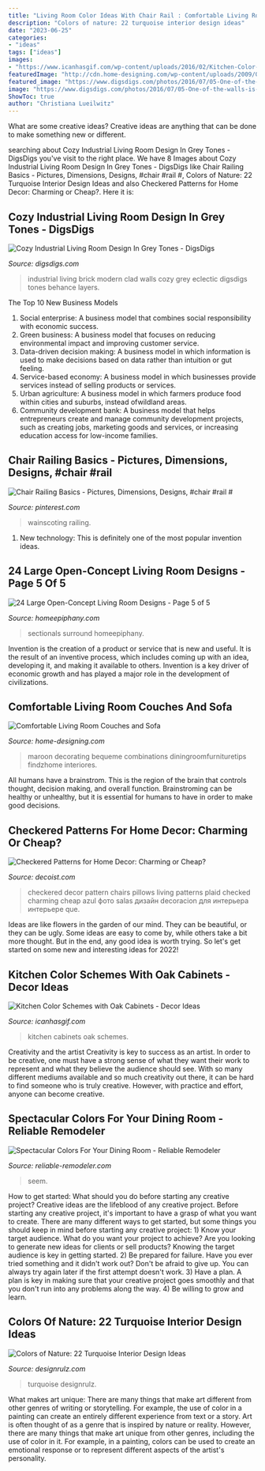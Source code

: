 ```yaml
---
title: "Living Room Color Ideas With Chair Rail : Comfortable Living Room Couches And Sofa"
description: "Colors of nature: 22 turquoise interior design ideas"
date: "2023-06-25"
categories:
- "ideas"
tags: ["ideas"]
images:
- "https://www.icanhasgif.com/wp-content/uploads/2016/02/Kitchen-Color-Schemes-with-Oak-Cabinets.jpg"
featuredImage: "http://cdn.home-designing.com/wp-content/uploads/2009/01/img46l.jpg"
featured_image: "https://www.digsdigs.com/photos/2016/07/05-One-of-the-walls-is-clad-in-white-brick-775x1264.jpg"
image: "https://www.digsdigs.com/photos/2016/07/05-One-of-the-walls-is-clad-in-white-brick-775x1264.jpg"
ShowToc: true
author: "Christiana Lueilwitz"
---
```



What are some creative ideas?
Creative ideas are anything that can be done to make something new or different.

	

		
searching about Cozy Industrial Living Room Design In Grey Tones - DigsDigs you've visit to the right place. We have 8 Images about Cozy Industrial Living Room Design In Grey Tones - DigsDigs like Chair Railing Basics - Pictures, Dimensions, Designs, #chair #rail #, Colors of Nature: 22 Turquoise Interior Design Ideas and also Checkered Patterns for Home Decor: Charming or Cheap?. Here it is:
		
    
## Cozy Industrial Living Room Design In Grey Tones - DigsDigs

<img loading=lazy src="https://www.digsdigs.com/photos/2016/07/05-One-of-the-walls-is-clad-in-white-brick-775x1264.jpg" onerror="this.onerror=null;this.src='https://tse3.mm.bing.net/th?id=OIP.ycteRiIxFoq3JYh3LTSjeAHaMF&amp;pid=15.1';" alt="Cozy Industrial Living Room Design In Grey Tones - DigsDigs">

_Source: digsdigs.com_

>industrial living brick modern clad walls cozy grey eclectic digsdigs tones behance layers. 

	

The Top 10 New Business Models
1. Social enterprise: A business model that combines social responsibility with economic success.
2. Green business: A business model that focuses on reducing environmental impact and improving customer service.
3. Data-driven decision making: A business model in which information is used to make decisions based on data rather than intuition or gut feeling.
4. Service-based economy: A business model in which businesses provide services instead of selling products or services. 
5. Urban agriculture: A business model in which farmers produce food within cities and suburbs, instead ofwildland areas. 
6. Community development bank: A business model that helps entrepreneurs create and manage community development projects, such as creating jobs, marketing goods and services, or increasing education access for low-income families.

    
## Chair Railing Basics - Pictures, Dimensions, Designs, #chair #rail #

<img loading=lazy src="https://i.pinimg.com/736x/24/62/83/2462830bcaf2c89f2cca2202c8a19969.jpg" onerror="this.onerror=null;this.src='https://tse1.mm.bing.net/th?id=OIP.A1qkWeqmmW-2lGOE4B3LRQHaKb&amp;pid=15.1';" alt="Chair Railing Basics - Pictures, Dimensions, Designs, #chair #rail #">

_Source: pinterest.com_

>wainscoting railing. 

	

1) New technology: This is definitely one of the most popular invention ideas.

    
## 24 Large Open-Concept Living Room Designs - Page 5 Of 5

<img loading=lazy src="https://homeepiphany.com/wp-content/uploads/2015/11/24-Large-Open-Concept-Living-Room-Designs-24.jpg" onerror="this.onerror=null;this.src='https://tse4.mm.bing.net/th?id=OIP.7TU279vXk7lpaNC6xmFenAHaE7&amp;pid=15.1';" alt="24 Large Open-Concept Living Room Designs - Page 5 of 5">

_Source: homeepiphany.com_

>sectionals surround homeepiphany. 

	

Invention is the creation of a product or service that is new and useful. It is the result of an inventive process, which includes coming up with an idea, developing it, and making it available to others. Invention is a key driver of economic growth and has played a major role in the development of civilizations.

    
## Comfortable Living Room Couches And Sofa

<img loading=lazy src="http://cdn.home-designing.com/wp-content/uploads/2009/01/img46l.jpg" onerror="this.onerror=null;this.src='https://tse4.mm.bing.net/th?id=OIP.F8wBe07wVI2wB-L4uS6flQHaGq&amp;pid=15.1';" alt="Comfortable Living Room Couches and Sofa">

_Source: home-designing.com_

>maroon decorating bequeme combinations diningroomfurnituretips findzhome interiores. 

	

All humans have a brainstrom. This is the region of the brain that controls thought, decision making, and overall function. Brainstroming can be healthy or unhealthy, but it is essential for humans to have in order to make good decisions.

    
## Checkered Patterns For Home Decor: Charming Or Cheap?

<img loading=lazy src="http://cdn.decoist.com/wp-content/uploads/2012/05/white-and-blue-checkered-pattern-chairs-and-pillows.jpg" onerror="this.onerror=null;this.src='https://tse4.mm.bing.net/th?id=OIP.PeX8VnrO4mEDbv5iRtoP5AHaFj&amp;pid=15.1';" alt="Checkered Patterns for Home Decor: Charming or Cheap?">

_Source: decoist.com_

>checkered decor pattern chairs pillows living patterns plaid checked charming cheap azul фото salas дизайн decoracion для интерьера интерьере que. 

	

Ideas are like flowers in the garden of our mind. They can be beautiful, or they can be ugly. Some ideas are easy to come by, while others take a bit more thought. But in the end, any good idea is worth trying. So let's get started on some new and interesting ideas for 2022!

    
## Kitchen Color Schemes With Oak Cabinets - Decor Ideas

<img loading=lazy src="https://www.icanhasgif.com/wp-content/uploads/2016/02/Kitchen-Color-Schemes-with-Oak-Cabinets.jpg" onerror="this.onerror=null;this.src='https://tse1.mm.bing.net/th?id=OIP.colEYSUSx6VP3MEAhgPsqwHaFj&amp;pid=15.1';" alt="Kitchen Color Schemes with Oak Cabinets - Decor Ideas">

_Source: icanhasgif.com_

>kitchen cabinets oak schemes. 

	

Creativity and the artist
Creativity is key to success as an artist. In order to be creative, one must have a strong sense of what they want their work to represent and what they believe the audience should see. With so many different mediums available and so much creativity out there, it can be hard to find someone who is truly creative. However, with practice and effort, anyone can become creative.

    
## Spectacular Colors For Your Dining Room - Reliable Remodeler

<img loading=lazy src="https://dyj7luh3166cu.cloudfront.net/wp-content/uploads/sites/6/2017/04/Orange.jpg" onerror="this.onerror=null;this.src='https://tse2.mm.bing.net/th?id=OIP._sNbezjVTXqNB7nGJausKwHaJ4&amp;pid=15.1';" alt="Spectacular Colors For Your Dining Room - Reliable Remodeler">

_Source: reliable-remodeler.com_

>seem. 

	

How to get started: What should you do before starting any creative project?
Creative ideas are the lifeblood of any creative project. Before starting any creative project, it's important to have a grasp of what you want to create. There are many different ways to get started, but some things you should keep in mind before starting any creative project: 1) Know your target audience. What do you want your project to achieve? Are you looking to generate new ideas for clients or sell products? Knowing the target audience is key in getting started. 2) Be prepared for failure. Have you ever tried something and it didn't work out? Don't be afraid to give up. You can always try again later if the first attempt doesn't work. 3) Have a plan. A plan is key in making sure that your creative project goes smoothly and that you don't run into any problems along the way. 4) Be willing to grow and learn.

    
## Colors Of Nature: 22 Turquoise Interior Design Ideas

<img loading=lazy src="https://cdn.designrulz.com/wp-content/uploads/2015/10/Turquoise-designrulz-7.jpg" onerror="this.onerror=null;this.src='https://tse1.mm.bing.net/th?id=OIP.4rjFijBU_Z5UWf-HdGY_HQHaJ3&amp;pid=15.1';" alt="Colors of Nature: 22 Turquoise Interior Design Ideas">

_Source: designrulz.com_

>turquoise designrulz. 

	

What makes art unique: There are many things that make art different from other genres of writing or storytelling. For example, the use of color in a painting can create an entirely different experience from text or a story.
Art is often thought of as a genre that is inspired by nature or reality. However, there are many things that make art unique from other genres, including the use of color in it. For example, in a painting, colors can be used to create an emotional response or to represent different aspects of the artist's personality.

